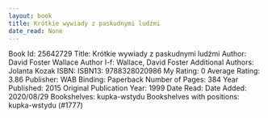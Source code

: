 ```yaml
---
layout: book
title: Krótkie wywiady z paskudnymi ludźmi
date_read: None
---
```


Book Id: 25642729
Title: Krótkie wywiady z paskudnymi ludźmi
Author: David Foster Wallace
Author l-f: Wallace, David Foster
Additional Authors: Jolanta Kozak
ISBN: 
ISBN13: 9788328020986
My Rating: 0
Average Rating: 3.86
Publisher: WAB
Binding: Paperback
Number of Pages: 384
Year Published: 2015
Original Publication Year: 1999
Date Read: 
Date Added: 2020/08/29
Bookshelves: kupka-wstydu
Bookshelves with positions: kupka-wstydu (#1777)


